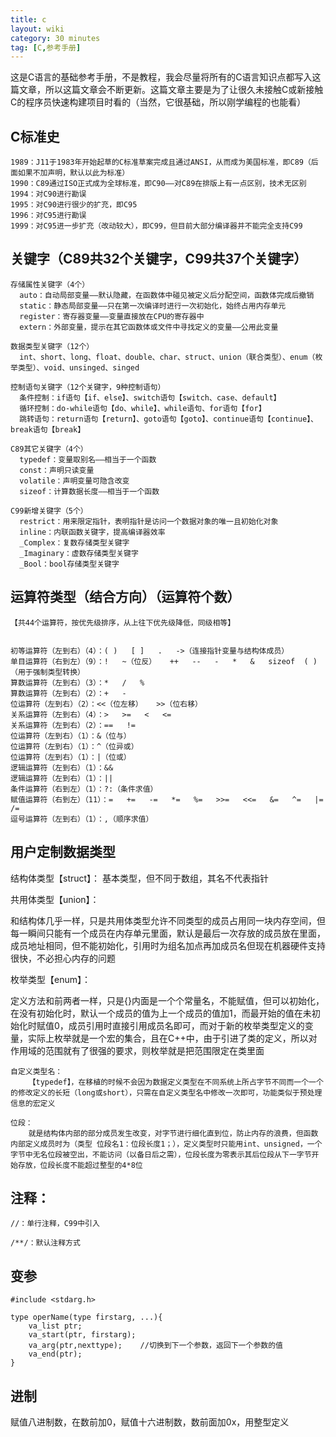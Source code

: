 ```yaml
---
title: c
layout: wiki
category: 30 minutes
tag: [C,参考手册]
---
```


这是C语言的基础参考手册，不是教程，我会尽量将所有的C语言知识点都写入这篇文章，所以这篇文章会不断更新。这篇文章主要是为了让很久未接触C或新接触C的程序员快速构建项目时看的（当然，它很基础，所以刚学编程的也能看）

## C标准史

~~~
1989：J11于1983年开始起草的C标准草案完成且通过ANSI，从而成为美国标准，即C89（后面如果不加声明，默认以此为标准）
1990：C89通过ISO正式成为全球标准，即C90——对C89在排版上有一点区别，技术无区别
1994：对C90进行勘误
1995：对C90进行很少的扩充，即C95
1996：对C95进行勘误
1999：对C95进一步扩充（改动较大），即C99，但目前大部分编译器并不能完全支持C99
~~~

## 关键字（C89共32个关键字，C99共37个关键字）

~~~
存储属性关键字（4个）
  auto：自动局部变量——默认隐藏，在函数体中碰见被定义后分配空间，函数体完成后撤销
  static：静态局部变量——只在第一次编译时进行一次初始化，始终占用内存单元
  register：寄存器变量——变量直接放在CPU的寄存器中
  extern：外部变量，提示在其它函数体或文件中寻找定义的变量——公用此变量

数据类型关键字（12个）
  int、short、long、float、double、char、struct、union（联合类型）、enum（枚举类型）、void、unsinged、singed

控制语句关键字（12个关键字，9种控制语句）
  条件控制：if语句【if、else】、switch语句【switch、case、default】
  循环控制：do-while语句【do、while】、while语句、for语句【for】
  跳转语句：return语句【return】、goto语句【goto】、continue语句【continue】、break语句【break】

C89其它关键字（4个）
  typedef：变量取别名——相当于一个函数
  const：声明只读变量
  volatile：声明变量可隐含改变
  sizeof：计算数据长度——相当于一个函数

C99新增关键字（5个）
  restrict：用来限定指针，表明指针是访问一个数据对象的唯一且初始化对象
  inline：内联函数关键字，提高编译器效率
  _Complex：复数存储类型关键字
  _Imaginary：虚数存储类型关键字
  _Bool：bool存储类型关键字
~~~


## 运算符类型（结合方向）（运算符个数）

~~~
【共44个运算符，按优先级排序，从上往下优先级降低，同级相等】


初等运算符（左到右）（4）：( )   [ ]   .   ->（连接指针变量与结构体成员）
单目运算符（右到左）（9）：!   ~（位反）   ++   --   -   *   &   sizeof  ( )（用于强制类型转换）
算数运算符（左到右）（3）：*   /   %
算数运算符（左到右）（2）：+   -
位运算符（左到右）（2）：<<（位左移）   >>（位右移）
关系运算符（左到右）（4）：>   >=   <   <=
关系运算符（左到右）（2）：==   !=
位运算符（左到右）（1）：&（位与）
位运算符（左到右）（1）：^（位异或）
位运算符（左到右）（1）：|（位或）
逻辑运算符（左到右）（1）：&&
逻辑运算符（左到右）（1）：||
条件运算符（右到左）（1）：?:（条件求值）
赋值运算符（右到左）（11）：=   +=   -=   *=   %=   >>=   <<=   &=   ^=   |=   /=
逗号运算符（左到右）（1）：,（顺序求值）
~~~





## 用户定制数据类型

结构体类型【struct】：
基本类型，但不同于数组，其名不代表指针

共用体类型【union】：

和结构体几乎一样，只是共用体类型允许不同类型的成员占用同一块内存空间，但每一瞬间只能有一个成员在内存单元里面，默认是最后一次存放的成员放在里面，成员地址相同，但不能初始化，引用时为组名加点再加成员名但现在机器硬件支持很快，不必担心内存的问题

枚举类型【enum】：

定义方法和前两者一样，只是{}内面是一个个常量名，不能赋值，但可以初始化，在没有初始化时，默认一个成员的值为上一个成员的值加1，而最开始的值在未初始化时赋值0，成员引用时直接引用成员名即可，而对于新的枚举类型定义的变量，实际上枚举就是一个宏的集合，且在C++中，由于引进了类的定义，所以对作用域的范围就有了很强的要求，则枚举就是把范围限定在类里面

    自定义类型名：
        【typedef】，在移植的时候不会因为数据定义类型在不同系统上所占字节不同而一个一个的修改定义的长短（long或short），只需在自定义类型名中修改一次即可，功能类似于预处理信息的宏定义

    位段：
        就是结构体内部的部分成员发生改变，对字节进行细化直到位，防止内存的浪费，但函数内部定义成员时为（类型 位段名1：位段长度1；），定义类型时只能用int、unsigned，一个字节中无名位段被空出，不能访问（以备日后之需），位段长度为零表示其后位段从下一字节开始存放，位段长度不能超过整型的4*8位






## 注释：

~~~
//：单行注释，C99中引入

/**/：默认注释方式
~~~

## 变参

~~~
#include <stdarg.h>

type operName(type firstarg, ...){
    va_list ptr;
    va_start(ptr, firstarg);
    va_arg(ptr,nexttype);    //切换到下一个参数，返回下一个参数的值
    va_end(ptr);
}
~~~



## 进制

赋值八进制数，在数前加0，赋值十六进制数，数前面加0x，用整型定义
